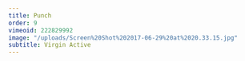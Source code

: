```yaml
---
title: Punch
order: 9
vimeoid: 222829992
image: "/uploads/Screen%20Shot%202017-06-29%20at%2020.33.15.jpg"
subtitle: Virgin Active
---
```


